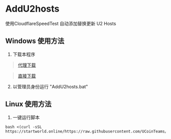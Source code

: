 # AddU2hosts
使用CloudflareSpeedTest 自动添加替换更新 U2 Hosts

## Windows 使用方法

 1. 下载本程序 

> [代理下载](https://startworld.online/https://github.com/UCoinTeams/AddU2hosts/archive/refs/heads/main.zip) 

> [直接下载](https://github.com/UCoinTeams/AddU2hosts/archive/refs/heads/main.zip)

 2. 以管理员身份运行 "AddU2hosts.bat"

## Linux 使用方法

 1. 一键运行脚本 

 ```shell
bash <(curl -sSL https://startworld.online/https://raw.githubusercontent.com/UCoinTeams/AddU2hosts/main/AddU2hosts.sh)
```
